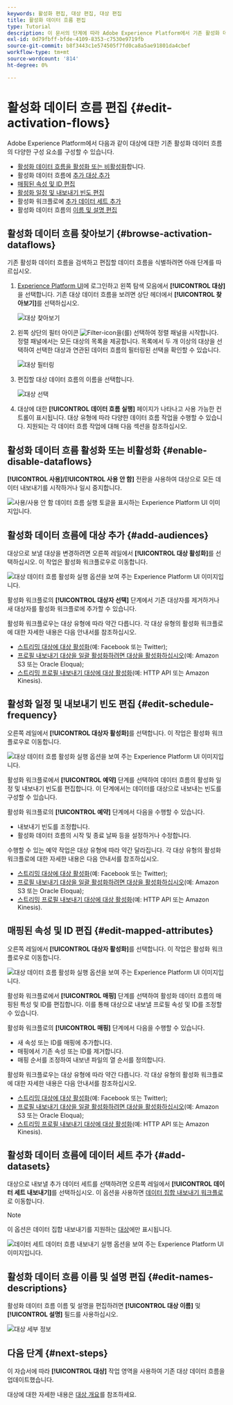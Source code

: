 ```yaml
---
keywords: 활성화 편집, 대상 편집, 대상 편집
title: 활성화 데이터 흐름 편집
type: Tutorial
description: 이 문서의 단계에 따라 Adobe Experience Platform에서 기존 활성화 데이터 흐름을 편집합니다.
exl-id: 0d79fbff-bfde-4109-8353-c7530e9719fb
source-git-commit: b8f3443c1e574505f7fd0ca8a5ae91801da4cbef
workflow-type: tm+mt
source-wordcount: '814'
ht-degree: 0%

---
```


# 활성화 데이터 흐름 편집 {#edit-activation-flows}

Adobe Experience Platform에서 다음과 같이 대상에 대한 기존 활성화 데이터 흐름의 다양한 구성 요소를 구성할 수 있습니다.

* [활성화 데이터 흐름을 활성화 또는 비활성화](#enable-disable-dataflows)합니다.
* 활성화 데이터 흐름에 [추가 대상 추가](#add-audiences)
* [매핑된 속성 및 ID 편집](#edit-mapped-attributes)
* [활성화 일정 및 내보내기 빈도 편집](#edit-schedule-frequency)
* 활성화 워크플로에 [추가 데이터 세트 추가](#add-datasets)
* 활성화 데이터 흐름의 [이름 및 설명 편집](#edit-names-descriptions)

<!-- * [Apply access labels](#apply-access-labels) to exported data; -->

## 활성화 데이터 흐름 찾아보기 {#browse-activation-dataflows}

기존 활성화 데이터 흐름을 검색하고 편집할 데이터 흐름을 식별하려면 아래 단계를 따르십시오.

1. [Experience Platform UI](https://platform.adobe.com/)에 로그인하고 왼쪽 탐색 모음에서 **[!UICONTROL 대상]**&#x200B;을 선택합니다. 기존 대상 데이터 흐름을 보려면 상단 헤더에서 **[!UICONTROL 찾아보기]**&#x200B;를 선택하십시오.

   ![대상 찾아보기](../assets/ui/edit-activation/browse-destinations.png)

2. 왼쪽 상단의 필터 아이콘 ![Filter-icon](../../images/icons/filter.png)을(를) 선택하여 정렬 패널을 시작합니다. 정렬 패널에서는 모든 대상의 목록을 제공합니다. 목록에서 두 개 이상의 대상을 선택하여 선택한 대상과 연관된 데이터 흐름의 필터링된 선택을 확인할 수 있습니다.

   ![대상 필터링](../assets/ui/edit-activation/filter-destinations.png)

3. 편집할 대상 데이터 흐름의 이름을 선택합니다.

   ![대상 선택](../assets/ui/edit-activation/destination-select.png)

4. 대상에 대한 **[!UICONTROL 데이터 흐름 실행]** 페이지가 나타나고 사용 가능한 컨트롤이 표시됩니다. 대상 유형에 따라 다양한 데이터 흐름 작업을 수행할 수 있습니다. 지원되는 각 데이터 흐름 작업에 대해 다음 섹션을 참조하십시오.

## 활성화 데이터 흐름 활성화 또는 비활성화 {#enable-disable-dataflows}

**[!UICONTROL 사용]/[!UICONTROL 사용 안 함]** 전환을 사용하여 대상으로 모든 데이터 내보내기를 시작하거나 일시 중지합니다.

![사용/사용 안 함 데이터 흐름 실행 토글을 표시하는 Experience Platform UI 이미지입니다.](../assets/ui/edit-activation/enable-toggle.png)

## 활성화 데이터 흐름에 대상 추가 {#add-audiences}

대상으로 보낼 대상을 변경하려면 오른쪽 레일에서 **[!UICONTROL 대상 활성화]**&#x200B;를 선택하십시오. 이 작업은 활성화 워크플로우로 이동합니다.

![대상 데이터 흐름 활성화 실행 옵션을 보여 주는 Experience Platform UI 이미지입니다.](../assets/ui/edit-activation/activate-audiences.png)

활성화 워크플로의 **[!UICONTROL 대상자 선택]** 단계에서 기존 대상자를 제거하거나 새 대상자를 활성화 워크플로에 추가할 수 있습니다.

활성화 워크플로우는 대상 유형에 따라 약간 다릅니다. 각 대상 유형의 활성화 워크플로에 대한 자세한 내용은 다음 안내서를 참조하십시오.

* [스트리밍 대상에 대상 활성화](./activate-segment-streaming-destinations.md)(예: Facebook 또는 Twitter);
* [프로필 내보내기 대상을 일괄 활성화하려면 대상을 활성화하십시오](./activate-batch-profile-destinations.md)(예: Amazon S3 또는 Oracle Eloqua);
* [스트리밍 프로필 내보내기 대상에 대상 활성화](./activate-streaming-profile-destinations.md)(예: HTTP API 또는 Amazon Kinesis).

## 활성화 일정 및 내보내기 빈도 편집 {#edit-schedule-frequency}

오른쪽 레일에서 **[!UICONTROL 대상자 활성화]**&#x200B;를 선택합니다. 이 작업은 활성화 워크플로우로 이동합니다.

![대상 데이터 흐름 활성화 실행 옵션을 보여 주는 Experience Platform UI 이미지입니다.](../assets/ui/edit-activation/activate-audiences.png)

활성화 워크플로에서 **[!UICONTROL 예약]** 단계를 선택하여 데이터 흐름의 활성화 일정 및 내보내기 빈도를 편집합니다. 이 단계에서는 데이터를 대상으로 내보내는 빈도를 구성할 수 있습니다.

활성화 워크플로의 **[!UICONTROL 예약]** 단계에서 다음을 수행할 수 있습니다.
* 내보내기 빈도를 조정합니다.
* 활성화 데이터 흐름의 시작 및 종료 날짜 등을 설정하거나 수정합니다.

수행할 수 있는 예약 작업은 대상 유형에 따라 약간 달라집니다. 각 대상 유형의 활성화 워크플로에 대한 자세한 내용은 다음 안내서를 참조하십시오.

* [스트리밍 대상에 대상 활성화](./activate-segment-streaming-destinations.md)(예: Facebook 또는 Twitter);
* [프로필 내보내기 대상을 일괄 활성화하려면 대상을 활성화하십시오](./activate-batch-profile-destinations.md)(예: Amazon S3 또는 Oracle Eloqua);
* [스트리밍 프로필 내보내기 대상에 대상 활성화](./activate-streaming-profile-destinations.md)(예: HTTP API 또는 Amazon Kinesis).

## 매핑된 속성 및 ID 편집 {#edit-mapped-attributes}

오른쪽 레일에서 **[!UICONTROL 대상자 활성화]**&#x200B;를 선택합니다. 이 작업은 활성화 워크플로우로 이동합니다.

![대상 데이터 흐름 활성화 실행 옵션을 보여 주는 Experience Platform UI 이미지입니다.](../assets/ui/edit-activation/activate-audiences.png)

활성화 워크플로에서 **[!UICONTROL 매핑]** 단계를 선택하여 활성화 데이터 흐름의 매핑된 특성 및 ID를 편집합니다. 이를 통해 대상으로 내보낼 프로필 속성 및 ID를 조정할 수 있습니다.

활성화 워크플로의 **[!UICONTROL 매핑]** 단계에서 다음을 수행할 수 있습니다.

* 새 속성 또는 ID를 매핑에 추가합니다.
* 매핑에서 기존 속성 또는 ID를 제거합니다.
* 매핑 순서를 조정하여 내보낸 파일의 열 순서를 정의합니다.

활성화 워크플로우는 대상 유형에 따라 약간 다릅니다. 각 대상 유형의 활성화 워크플로에 대한 자세한 내용은 다음 안내서를 참조하십시오.

* [스트리밍 대상에 대상 활성화](./activate-segment-streaming-destinations.md)(예: Facebook 또는 Twitter);
* [프로필 내보내기 대상을 일괄 활성화하려면 대상을 활성화하십시오](./activate-batch-profile-destinations.md)(예: Amazon S3 또는 Oracle Eloqua);
* [스트리밍 프로필 내보내기 대상에 대상 활성화](./activate-streaming-profile-destinations.md)(예: HTTP API 또는 Amazon Kinesis).



## 활성화 데이터 흐름에 데이터 세트 추가 {#add-datasets}

대상으로 내보낼 추가 데이터 세트를 선택하려면 오른쪽 레일에서 **[!UICONTROL 데이터 세트 내보내기]**&#x200B;를 선택하십시오. 이 옵션을 사용하면 [데이터 집합 내보내기 워크플로](export-datasets.md)로 이동합니다.

>[!NOTE]
>
>이 옵션은 데이터 집합 내보내기를 지원하는 [대상](export-datasets.md#supported-destinations)에만 표시됩니다.

![데이터 세트 데이터 흐름 내보내기 실행 옵션을 보여 주는 Experience Platform UI 이미지입니다.](../assets/ui/edit-activation/export-datasets.png)



<!-- ## Apply access labels {#apply-access-labels}

Select **[!UICONTROL Apply access labels]** to edit the data usage labels for the exported data. See the [data usage labels documentation](../../data-governance/labels/overview.md) to learn more.

![Experience Platform UI image showing the Export datasets dataflow run option.](../assets/ui/edit-activation/apply-access-labels.png) -->

## 활성화 데이터 흐름 이름 및 설명 편집 {#edit-names-descriptions}

활성화 데이터 흐름 이름 및 설명을 편집하려면 **[!UICONTROL 대상 이름]** 및 **[!UICONTROL 설명]** 필드를 사용하십시오.

![대상 세부 정보](../assets/ui/edit-activation/edit-destination-name-description.png)

## 다음 단계 {#next-steps}

이 자습서에 따라 **[!UICONTROL 대상]** 작업 영역을 사용하여 기존 대상 데이터 흐름을 업데이트했습니다.

대상에 대한 자세한 내용은 [대상 개요](../catalog/overview.md)를 참조하세요.
